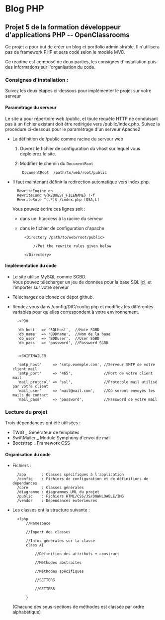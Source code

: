 # Blog PHP   
## Projet 5 de la formation développeur d'applications PHP -- OpenClassrooms

Ce projet a pour but de créer un blog et portfolio administrable. 
Il n'utilisera pas de framework PHP et sera codé selon le modèle MVC.

Ce readme est composé de deux parties, les consignes d'installation puis des informations 
sur l'organisation du code.

### Consignes d'installation : 
Suivez les deux étapes ci-dessous pour implémenter le projet sur votre serveur

#### Paramétrage du serveur
Le site a pour répertoire web /public, et toute requête HTTP ne conduisant pas à un fichier 
existant doit être redirigée vers /public/index.php. Suivez la procédure ci-dessous pour 
le paramétrage d'un serveur Apache2   
- La définition de /public comme racine du serveur web  

    1. Ouvrez le fichier de configuration du vhost sur lequel vous déploierez le site. 
    
    2. Modifiez le chemin du `DocumentRoot`
    
            DocumentRoot  /path/to/web/root/public
        
- Il faut maintenant définir la redirection automatique vers index.php. 

        RewriteEngine on
        RewriteCond %{REQUEST_FILENAME} !-f
        RewriteRule ^(.*)$ /index.php [QSA,L]   
    
    Vous pouvez écrire ces lignes soit :
    
    - dans un .htaccess à la racine du serveur 
     
    - dans le fichier de configuration d'apache
        
            <Directory /path/to/web/root/public>
            
                //Put the rewrite rules given below
                
            </Directory>   

#### Implémentation du code
- Le site utilise MySQL comme SGBD.  
  Vous pouvez télécharger un jeu de données pour la base SQL [ici](https://sysmod-web.fr/download/db_sysweb.sql), et l'importer sur votre serveur
- Téléchargez ou clonez ce dépot github.   
- Rendez vous dans /config/DIC/config.php et modifiez les différentes variables pour qu'elles correspondent à votre environnement.  

        ->PDO        
        
        'db_host'  => 'SQLhost',  //Hote SGBD
        'db_name'  => 'BDDname',  //Nom de la base
        'db_user'  => 'BDDuser',  //User SGBD
        'db_pass'  => 'password', //Password SGBD
            
        
        ->SWIFTMAILER
        
        'smtp_host'     => 'smtp.exemple.com', //Serveur SMTP de votre client mail
        'smtp_port'     => '465',              //Port de votre client mail
        'mail_protocol' => 'ssl',              //Protocole mail utilisé par votre client
        'mail_user'     => 'mail@mail.com',    //Où seront envoyés les mails de contact
        'mail_pass'     => 'password',         //Password de votre mail
        
### Lecture du projet
            
Trois dépendances ont été utilisées :   
- TWIG           _ Générateur de templates  
- SwiftMailer    _ Module Symphony d'envoi de mail 
- Bootstrap      _ Framework CSS

#### Organisation du code 

- Fichiers :   

        /app       : Classes spécifiques à l'application   
        /config    : Fichiers de configuration et de définitions de dépendances   
        /core      : Classes générales   
        /diagramme : diagrammes UML du projet   
        /public    : Fichiers HTML/CSS/JS/DOWNLOABLE/IMG   
        /vendor    : Dépendances exterieures   

- Les classes ont la structure suivante :   

        <?php 
            //Namespace
            
            //Import des classes
            
            //Infos générales sur la classe
            class A{
                
                //Définition des attributs + construct
                
                //Méthodes abstraites
                
                //Méthodes spécifiques
                
                //SETTERS
                
                //GETTERS
                
            }
            
    (Chacune des sous-sections de méthodes est classée par ordre alphabétique) 